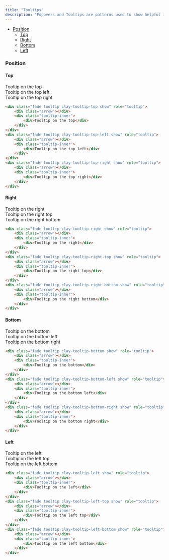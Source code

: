 ```yaml
---
title: "Tooltips"
description: "Popovers and Tooltips are patterns used to show helpful information in two different ways."
---
```


<div class="nav-toc-absolute">
<div class="nav-toc">

- [Position](#tooltip-position)
    - [Top](#tooltip-top)
    - [Right](#tooltip-right)
    - [Bottom](#tooltip-bottom)
    - [Left](#tooltip-left)

</div>
</div>

### Position

#### Top

<div class="sheet-example">
    <div class="clay-site-tooltip-display">
        <div class="fade tooltip clay-tooltip-top show" role="tooltip">
            <div class="arrow"></div>
            <div class="tooltip-inner">
                <div>Tooltip on the top</div>
            </div>
        </div>
        <div class="fade tooltip clay-tooltip-top-left show" role="tooltip">
            <div class="arrow"></div>
            <div class="tooltip-inner">
                <div>Tooltip on the top left</div>
            </div>
        </div>
        <div class="fade tooltip clay-tooltip-top-right show" role="tooltip">
            <div class="arrow"></div>
            <div class="tooltip-inner">
                <div>Tooltip on the top right</div>
            </div>
        </div>
    </div>
</div>

```html
<div class="fade tooltip clay-tooltip-top show" role="tooltip">
    <div class="arrow"></div>
    <div class="tooltip-inner">
        <div>Tooltip on the top</div>
    </div>
</div>
<div class="fade tooltip clay-tooltip-top-left show" role="tooltip">
    <div class="arrow"></div>
    <div class="tooltip-inner">
        <div>Tooltip on the top left</div>
    </div>
</div>
<div class="fade tooltip clay-tooltip-top-right show" role="tooltip">
    <div class="arrow"></div>
    <div class="tooltip-inner">
        <div>Tooltip on the top right</div>
    </div>
</div>
```

#### Right

<div class="sheet-example">
    <div class="clay-site-tooltip-display">
        <div class="fade tooltip clay-tooltip-right show" role="tooltip">
            <div class="arrow"></div>
            <div class="tooltip-inner">
                <div>Tooltip on the right</div>
            </div>
        </div>
        <div class="fade tooltip clay-tooltip-right-top show" role="tooltip">
            <div class="arrow"></div>
            <div class="tooltip-inner">
                <div>Tooltip on the right top</div>
            </div>
        </div>
        <div class="fade tooltip clay-tooltip-right-bottom show" role="tooltip">
            <div class="arrow"></div>
            <div class="tooltip-inner">
                <div>Tooltip on the right bottom</div>
            </div>
        </div>
    </div>
</div>

```html
<div class="fade tooltip clay-tooltip-right show" role="tooltip">
    <div class="arrow"></div>
    <div class="tooltip-inner">
        <div>Tooltip on the right</div>
    </div>
</div>
<div class="fade tooltip clay-tooltip-right-top show" role="tooltip">
    <div class="arrow"></div>
    <div class="tooltip-inner">
        <div>Tooltip on the right top</div>
    </div>
</div>
<div class="fade tooltip clay-tooltip-right-bottom show" role="tooltip">
    <div class="arrow"></div>
    <div class="tooltip-inner">
        <div>Tooltip on the right bottom</div>
    </div>
</div>
```

#### Bottom

<div class="sheet-example">
    <div class="clay-site-tooltip-display">
        <div class="fade tooltip clay-tooltip-bottom show" role="tooltip">
            <div class="arrow"></div>
            <div class="tooltip-inner">
                <div>Tooltip on the bottom</div>
            </div>
        </div>
        <div class="fade tooltip clay-tooltip-bottom-left show" role="tooltip">
            <div class="arrow"></div>
            <div class="tooltip-inner">
                <div>Tooltip on the bottom left</div>
            </div>
        </div>
        <div class="fade tooltip clay-tooltip-bottom-right show" role="tooltip">
            <div class="arrow"></div>
            <div class="tooltip-inner">
                <div>Tooltip on the bottom right</div>
            </div>
        </div>
    </div>
</div>

```html
<div class="fade tooltip clay-tooltip-bottom show" role="tooltip">
    <div class="arrow"></div>
    <div class="tooltip-inner">
        <div>Tooltip on the bottom</div>
    </div>
</div>
<div class="fade tooltip clay-tooltip-bottom-left show" role="tooltip">
    <div class="arrow"></div>
    <div class="tooltip-inner">
        <div>Tooltip on the bottom left</div>
    </div>
</div>
<div class="fade tooltip clay-tooltip-bottom-right show" role="tooltip">
    <div class="arrow"></div>
    <div class="tooltip-inner">
        <div>Tooltip on the bottom right</div>
    </div>
</div>
```

#### Left

<div class="sheet-example">
    <div class="clay-site-tooltip-display">
        <div class="fade tooltip clay-tooltip-left show" role="tooltip">
            <div class="arrow"></div>
            <div class="tooltip-inner">
                <div>Tooltip on the left</div>
            </div>
        </div>
        <div class="fade tooltip clay-tooltip-left-top show" role="tooltip">
            <div class="arrow"></div>
            <div class="tooltip-inner">
                <div>Tooltip on the left top</div>
            </div>
        </div>
        <div class="fade tooltip clay-tooltip-left-bottom show" role="tooltip">
            <div class="arrow"></div>
            <div class="tooltip-inner">
                <div>Tooltip on the left bottom</div>
            </div>
        </div>
    </div>
</div>

```html
<div class="fade tooltip clay-tooltip-left show" role="tooltip">
    <div class="arrow"></div>
    <div class="tooltip-inner">
        <div>Tooltip on the left</div>
    </div>
</div>
<div class="fade tooltip clay-tooltip-left-top show" role="tooltip">
    <div class="arrow"></div>
    <div class="tooltip-inner">
        <div>Tooltip on the left top</div>
    </div>
</div>
<div class="fade tooltip clay-tooltip-left-bottom show" role="tooltip">
    <div class="arrow"></div>
    <div class="tooltip-inner">
        <div>Tooltip on the left bottom</div>
    </div>
</div>
```
